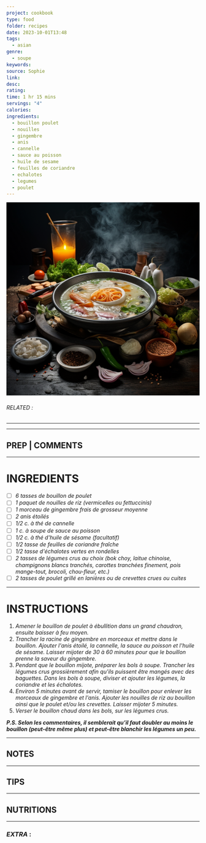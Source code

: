 ```yaml
---
project: cookbook
type: food
folder: recipes
date: 2023-10-01T13:48
tags:
  - asian
genre:
  - soupe
keywords: 
source: Sophie
link: 
desc: 
rating: 
time: 1 hr 15 mins
servings: "4"
calories: 
ingredients:
  - bouillon poulet
  - nouilles
  - gingembre
  - anis
  - cannelle
  - sauce au poisson
  - huile de sesame
  - feuilles de coriandre
  - echalotes
  - legumes
  - poulet
---
```


![IMAGE](_default.png)

###### *RELATED* : 
---


---
## PREP | COMMENTS



---
# INGREDIENTS

- [ ] _6 tasses de bouillon de poulet_
- [ ] _1 paquet de nouilles de riz (vermicelles ou fettuccinis)_
- [ ] _1 morceau de gingembre frais de grosseur moyenne_
- [ ] _2 anis étoilés_
- [ ] _1/2 c. à thé de cannelle_
- [ ] _1 c. à soupe de sauce au poisson_
- [ ] _1/2 c. à thé d'huile de sésame (facultatif)_
- [ ] _1/2 tasse de feuilles de coriandre fraîche_
- [ ] _1/2 tasse d'échalotes vertes en rondelles_
- [ ] _2 tasses de légumes crus au choix (bok choy, laitue chinoise, champignons blancs tranchés, carottes tranchées finement, pois mange-tout, brocoli, chou-fleur, etc.)_
- [ ] _2 tasses de poulet grillé en lanières ou de crevettes crues ou cuites_

---
# INSTRUCTIONS

1. _Amener le bouillon de poulet à ébullition dans un grand chaudron, ensuite baisser à feu moyen._
2. _Trancher la racine de gingembre en morceaux et mettre dans le bouillon. Ajouter l'anis étoilé, la cannelle, la sauce au poisson et l'huile de sésame. Laisser mijoter de 30 à 60 minutes pour que le bouillon prenne la saveur du gingembre._
3. _Pendant que le bouillon mijote, préparer les bols à soupe. Trancher les légumes crus grossièrement afin qu'ils puissent être mangés avec des baguettes. Dans les bols à soupe, diviser et ajouter les légumes, la coriandre et les échalotes._
4. _Environ 5 minutes avant de servir, tamiser le bouillon pour enlever les morceaux de gingembre et l'anis. Ajouter les nouilles de riz au bouillon ainsi que le poulet et/ou les crevettes. Laisser mijoter 5 minutes._
5. _Verser le bouillon chaud dans les bols, sur les légumes crus._

**_P.S. Selon les commentaires, il semblerait qu’il faut doubler au moins le bouillon (peut-être même plus) et peut-être blanchir les légumes un peu._**

---
## NOTES



---
## TIPS



---
## NUTRITIONS



---
### *EXTRA* :



